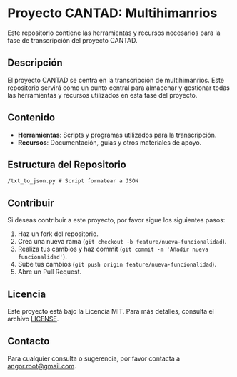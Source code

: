 # Proyecto CANTAD: Multihimanrios

Este repositorio contiene las herramientas y recursos necesarios para la fase de transcripción del proyecto CANTAD.

## Descripción

El proyecto CANTAD se centra en la transcripción de multihimanrios. Este repositorio servirá como un punto central para almacenar y gestionar todas las herramientas y recursos utilizados en esta fase del proyecto.

## Contenido

- **Herramientas**: Scripts y programas utilizados para la transcripción.
- **Recursos**: Documentación, guías y otros materiales de apoyo.

## Estructura del Repositorio

```
/txt_to_json.py # Script formatear a JSON
```

## Contribuir

Si deseas contribuir a este proyecto, por favor sigue los siguientes pasos:

1. Haz un fork del repositorio.
2. Crea una nueva rama (`git checkout -b feature/nueva-funcionalidad`).
3. Realiza tus cambios y haz commit (`git commit -m 'Añadir nueva funcionalidad'`).
4. Sube tus cambios (`git push origin feature/nueva-funcionalidad`).
5. Abre un Pull Request.

## Licencia

Este proyecto está bajo la Licencia MIT. Para más detalles, consulta el archivo [LICENSE](LICENSE).

## Contacto

Para cualquier consulta o sugerencia, por favor contacta a [angor.root@gmail.com](mailto:angor.root@gmail.com).
